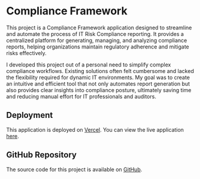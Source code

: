# Compliance Framework

This project is a Compliance Framework application designed to streamline and automate the process of IT Risk Compliance reporting. It provides a centralized platform for generating, managing, and analyzing compliance reports, helping organizations maintain regulatory adherence and mitigate risks effectively.

I developed this project out of a personal need to simplify complex compliance workflows. Existing solutions often felt cumbersome and lacked the flexibility required for dynamic IT environments. My goal was to create an intuitive and efficient tool that not only automates report generation but also provides clear insights into compliance posture, ultimately saving time and reducing manual effort for IT professionals and auditors.

## Deployment

This application is deployed on [Vercel](https://vercel.com). You can view the live application [here](compliance-framework.vercel.app).

## GitHub Repository

The source code for this project is available on [GitHub](https://github.com/BadBoy0170/compliance-framework).

